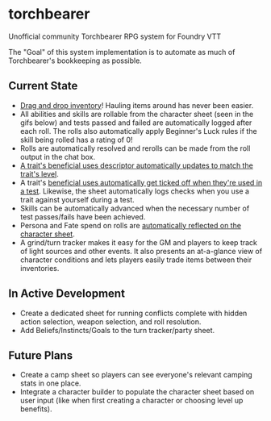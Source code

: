 # torchbearer
 Unofficial community Torchbearer RPG system for Foundry VTT
 
 The "Goal" of this system implementation is to automate as much of Torchbearer's bookkeeping as possible.
 
 ## Current State
 * [Drag and drop inventory](https://cdn.discordapp.com/attachments/714128930390540338/717693464187240448/2020-06-03_06.56.50.gif)! Hauling items around has never been easier.
 * All abilities and skills are rollable from the character sheet (seen in the gifs below) and tests passed and failed are automatically logged after each roll. The rolls also automatically apply Beginner's Luck rules if the skill being rolled has a rating of 0!
 * Rolls are automatically resolved and rerolls can be made from the roll output in the chat box.
 * [A trait's beneficial uses descriptor automatically updates to match the trait's level](https://cdn.discordapp.com/attachments/714128930390540338/716702551134699580/Traits.gif).
 * A trait's [beneficial uses automatically get ticked off when they're used in a test](https://cdn.discordapp.com/attachments/562996123292139541/718184774409388232/Trait.gif). Likewise, the sheet automatically logs checks when you use a trait against yourself during a test.
 * Skills can be automatically advanced when the necessary number of test passes/fails have been achieved.
 * Persona and Fate spend on rolls are [automatically reflected on the character sheet](https://cdn.discordapp.com/attachments/562996123292139541/718186145959247943/Persona.gif).
 * A grind/turn tracker makes it easy for the GM and players to keep track of light sources and other events. It also presents an at-a-glance view of character conditions and lets players easily trade items between their inventories.

## In Active Development
* Create a dedicated sheet for running conflicts complete with hidden action selection, weapon selection, and roll resolution.
* Add Beliefs/Instincts/Goals to the turn tracker/party sheet.

## Future Plans
* Create a camp sheet so players can see everyone's relevant camping stats in one place.
* Integrate a character builder to populate the character sheet based on user input (like when first creating a character or choosing level up benefits).
